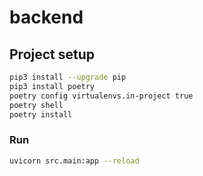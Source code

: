 # backend


## Project setup
```sh
pip3 install --upgrade pip
pip3 install poetry
poetry config virtualenvs.in-project true
poetry shell
poetry install
```

### Run
```sh
uvicorn src.main:app --reload
```
